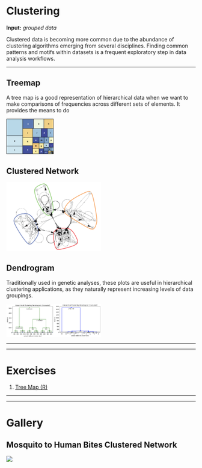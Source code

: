 # Clustering

**Input:** *grouped data*

Clustered data is becoming more common due to the abundance of clustering algorithms emerging from several disciplines. Finding common patterns and motifs within datasets is a frequent exploratory step in data analysis workflows.

<hr>

## Treemap

A tree map is a good representation of hierarchical data when we want to make comparisons of frequencies across different sets of elements. It provides the means to do

<img src="../media/treemap.png" width="25%">

## Clustered Network



<img src="../media/cluster.png" width="50%">

## Dendrogram

Traditionally used in genetic analyses, these plots are useful in hierarchical clustering applications, as they naturally represent increasing levels of data groupings.

<img src="../media/dendrogram01.png" width="25%"><img src="../media/dendrogram02.png" width="25%">

<hr><hr>

# Exercises

1. <a name="exercise01">[Tree Map (R)](https://github.com/Chipdelmal/dataViz_CADi/tree/master/scripts/TreeMap)</a>

<hr><hr>

# Gallery

## Mosquito to Human Bites Clustered Network

<img src="../media/clusteredMASH.png" width="100%">
